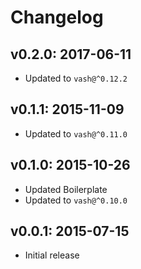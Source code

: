 # Changelog

## v0.2.0: 2017-06-11

- Updated to `vash@^0.12.2`

## v0.1.1: 2015-11-09

- Updated to `vash@^0.11.0`

## v0.1.0: 2015-10-26

- Updated Boilerplate
- Updated to `vash@^0.10.0`

## v0.0.1: 2015-07-15

- Initial release
